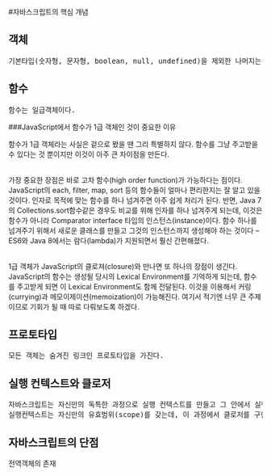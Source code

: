 #자바스크립트의 핵심 개념
## 객체
<pre>
기본타입(숫자형, 문자형, boolean, null, undefined)을 제외한 나머지는 모두 객체이다.
</pre>
## 함수
<pre>
함수는 일급객체이다.
</pre>
###JavaScript에서 함수가 1급 객체인 것이 중요한 이유

함수가 1급 객체라는 사실은 겉으로 봤을 땐 그리 특별하지 않다. 함수를 그냥 주고받을 수 있다는 것 뿐이지만 이것이 아주 큰 차이점을 만든다.<br><br>

가장 중요한 장점은 바로 고차 함수(high order function)가 가능하다는 점이다. JavaScript의 each, filter, map, sort 등의 함수들이 얼마나 편리한지는 잘 알고 있을 것이다. 인자로 목적에 맞는 함수를 하나 넘겨주면 아주 쉽게 처리가 된다. 반면, Java 7의 Collections.sort함수같은 경우도 비교를 위해 인자를 하나 넘겨주게 되는데, 이것은 함수가 아니라 Comparator interface 타입의 인스턴스(instance)이다. 함수 하나를 넘겨주기 위해서 새로운 클래스를 만들고 그것의 인스턴스까지 생성해야 하는 것이다 – ES6와 Java 8에서는 람다(lambda)가 지원되면서 훨신 간편해졌다.<br><br>

1급 객체가 JavaScript의 클로져(closure)와 만나면 또 하나의 장점이 생긴다. JavaScript의 함수는 생성될 당시의 Lexical Environment를 기억하게 되는데, 함수를 주고받게 되면 이 Lexical Environment도 함께 전달된다. 이것을 이용해서 커링(currying)과 메모이제이션(memoization)이 가능해진다. 여기서 적기엔 너무 큰 주제이므로 기회가 될 때 따로 다뤄보도록 하겠다.


## 프로토타입
<pre>
모든 객체는 숨겨진 링크인 프로토타입을 가진다.
</pre>
## 실행 컨텍스트와 클로저
<pre>
자바스크립트는 자신만의 독특한 과정으로 실행 컨텍스트를 만들고 그 안에서 실행이 이루어진다.
실행컨텍스트는 자신만의 유효범위(scope)를 갖는데, 이 과정에서 클로저를 구현할 수 있다.
</pre>
## 자바스크립트의 단점
전역객체의 존재
